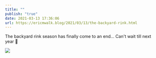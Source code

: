 ```yaml
---
title: ""
publish: "true"
date: 2021-03-13 17:36:06
url: https://ericmwalk.blog/2021/03/13/the-backyard-rink.html
---
```


The backyard rink season has finally come to an end... Can't wait till next year 🏒

![](https://ericmwalk.blog/uploads/2021/8ae5d65e05.jpg)